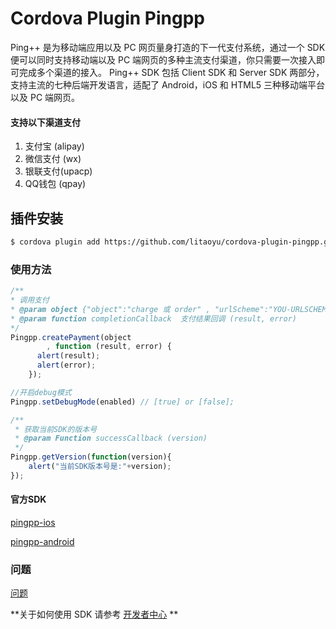# Cordova Plugin Pingpp
Ping++ 是为移动端应用以及 PC 网页量身打造的下一代支付系统，通过一个 SDK 便可以同时支持移动端以及 PC 端网页的多种主流支付渠道，你只需要一次接入即可完成多个渠道的接入。 Ping++ SDK 包括 Client SDK 和 Server SDK 两部分，支持主流的七种后端开发语言，适配了 Android，iOS 和 HTML5 三种移动端平台以及 PC 端网页。

#### 支持以下渠道支付
1. 支付宝 (alipay)
2. 微信支付 (wx)
3. 银联支付(upacp)
4. QQ钱包 (qpay)

## 插件安装

```sh
$ cordova plugin add https://github.com/litaoyu/cordova-plugin-pingpp.git
```

### 使用方法

```js
/** 
* 调用支付
* @param object {"object":"charge 或 order" , "urlScheme":"YOU-URLSCHEME"}
* @param function completionCallback  支付结果回调 (result, error)
*/
Pingpp.createPayment(object
        , function (result, error) {
      alert(result);
      alert(error);
    });

//开启debug模式
Pingpp.setDebugMode(enabled) // [true] or [false];

/**
 * 获取当前SDK的版本号
 * @param Function successCallback (version)
 */
Pingpp.getVersion(function(version){
    alert("当前SDK版本号是:"+version);
});
```


#### 官方SDK
[pingpp-ios](https://github.com/PingPlusPlus/pingpp-ios)

[pingpp-android](https://github.com/PingPlusPlus/pingpp-android)


### 问题
[问题](https://github.com/litaoyu/cordova-plugin-pingpp/issues)

**关于如何使用 SDK 请参考 [开发者中心](https://www.pingxx.com/docs/index) **

